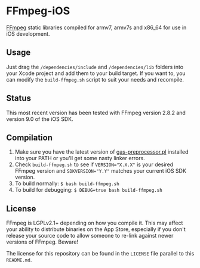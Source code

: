 # FFmpeg-iOS

[FFmpeg](http://www.ffmpeg.org) static libraries compiled for armv7, armv7s and x86_64 for use in iOS development.

## Usage

Just drag the `/dependencies/include` and `/dependencies/lib` folders into your Xcode project and add them to your build target. If you want to, you can modify the `build-ffmpeg.sh` script to suit your needs and recompile.

## Status

This most recent version has been tested with FFmpeg version 2.8.2 and version 9.0 of the iOS SDK.

## Compilation

1. Make sure you have the latest version of [gas-preprocessor.pl](https://github.com/libav/gas-preprocessor) installed into your PATH or you'll get some nasty linker errors.
2. Check `build-ffmpeg.sh` to see if `VERSION="X.X.X"` is your desired FFmpeg version and `SDKVERSION="Y.Y"` matches your current iOS SDK version.
3. To build normally: `$ bash build-ffmpeg.sh`
4. To build for debugging: `$ DEBUG=true bash build-ffmpeg.sh`

## License

FFmpeg is LGPLv2.1+ depending on how you compile it. This may affect your ability to distribute binaries on the App Store, especially if you don't release your source code to allow someone to re-link against newer versions of FFmpeg. Beware!

The license for this repository can be found in the `LICENSE` file parallel to this `README.md`.
